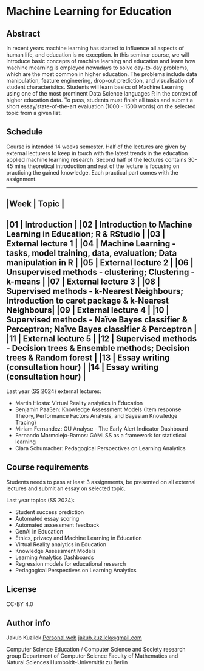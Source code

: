 # Machine Learning for Education

## Abstract
In recent years machine learning has started to influence all aspects of human life, and education is no exception. In this seminar course, we will introduce basic concepts of machine learning and education and learn how machine mearning is employed nowadays to solve day-to-day problems, which are the most common in higher education. The problems include data manipulation, feature engineering, drop-out prediction, and visualisation of student characteristics. Students will learn basics of Machine Learning using one of the most prominent Data Science languages R in the context of higher education data. To pass, students must finish all tasks and submit a short essay/state-of-the-art evaluation (1000 - 1500 words) on the selected topic from a given list.

## Schedule
Course is intended 14 weeks semester. Half of the lectures are given by external lecturers to keep in touch with the latest trends in the education applied machine learning research. Second half of the lectures contains 30-45 mins theoretical introduction and rest of the lecture is focusing on practicing the gained knowledge. Each practical part comes with the assignment.

--------------------------------------------------------------------------------------------------------
|Week | Topic                                                                                          |                                                 
--------------------------------------------------------------------------------------------------------
|01   | Introduction                                                                                   |
|02   | Introduction to Machine Learning in Education; R & RStudio                                     |
|03   | External lecture 1                                                                             |
|04   | Machine Learning - tasks, model training, data, evaluation; Data manipulation in R             |
|05   | External lecture 2                                                                             |
|06   | Unsupervised methods - clustering; Clustering - k-means                                        |
|07   | External lecture 3                                                                             |
|08   | Supervised methods - k-Nearest Neighbours; Introduction to caret package & k-Nearest Neighbours| 
|09   | External lecture 4                                                                             |
|10   | Supervised methods - Naïve Bayes classifier & Perceptron; Naïve Bayes classifier & Perceptron  | 
|11   | External lecture 5                                                                             |
|12   | Supervised methods - Decision trees & Ensemble methods; Decision trees & Random forest         |
|13   | Essay writing (consultation hour)                                                              |
|14   | Essay writing (consultation hour)                                                              |
--------------------------------------------------------------------------------------------------------

Last year (SS 2024) external lectures: 

- Martin Hlosta: Virtual Reality analytics in Education
- Benjamin Paaßen: Knowledge Assessment Models (Item response Theory, Performance Factors Analysis, and Bayesian Knowledge Tracing)
- Miriam Fernandez: OU Analyse - The Early Alert Indicator Dashboard
- Fernando Marmolejo-Ramos: GAMLSS as a framework for statistical learning
- Clara Schumacher: Pedagogical Perspectives on Learning Analytics

## Course requirements

Students needs to pass at least 3 assignments, be presented on all external lectures and submit an essay on selected topic.

Last year topics (SS 2024):

- Student success prediction
- Automated essay scoring
- Automated assessment feedback
- GenAI in Education
- Ethics, privacy and Machine Learning in Education
- Virtual Reality analytics in Education
- Knowledge Assessment Models
- Learning Analytics Dashboards
- Regression models for educational research
- Pedagogical Perspectives on Learning Analytics


## License

CC-BY 4.0

## Author info

Jakub Kuzilek
[Personal web](jakubkuzilek.github.io)
jakub.kuzilek@gmail.com

Computer Science Education / Computer Science and Society research group
Department of Computer Science
Faculty of Mathematics and Natural Sciences
Humboldt-Universität zu Berlin
